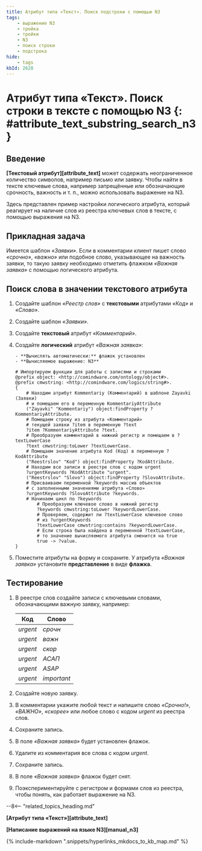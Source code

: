 ```yaml
---
title: Атрибут типа «Текст». Поиск подстроки с помощью N3
tags:
    - выражение N3
    - тройка
    - тройки
    - N3
    - поиск строки
    - подстрока
hide:
    - tags
kbId: 2628
---
```


# Атрибут типа «Текст». Поиск строки в тексте с помощью N3 {: #attribute_text_substring_search_n3}

## Введение

**[Текстовый атрибут][attribute_text]** может содержать неограниченное количество символов, например письмо или заявку. Чтобы найти в тексте ключевые слова, например запрещённые или обозначающие срочность, важность и т. п., можно использовать выражение на N3.

Здесь представлен пример настройки логического атрибута, который реагирует на наличие слов из реестра ключевых слов в тексте, с помощью выражения на N3.

## Прикладная задача

Имеется шаблон _«Заявки»_. Если в комментарии клиент пишет слово _«срочно»_, _«важно»_ или подобное слово, указывающее на важность заявки, то такую заявку необходимо отметить флажком _«Важная заявка»_ с помощью логического атрибута.

## Поиск слова в значении текстового атрибута

1. Создайте шаблон _«Реестр слов»_ с **текстовыми** атрибутами _«Код»_ и _«Слово»_.
2. Создайте шаблон _«Заявки»_.
3. Создайте **текстовый** атрибут _«Комментарий»_.
4. Создайте **логический** атрибут _«Важная заявка»_:

       - **Вычислять автоматически:** флажок установлен
       - **Вычисляемое выражение: N3**

    ``` turtle
    # Импортируем функции для работы с записями и строками
    @prefix object: <http://comindware.com/ontology/object#>.
    @prefix cmwstring: <http://comindware.com/logics/string#>.
    {
        # Находим атрибут Kommentariy (Комментарий) в шаблоне Zayavki (Заявки)
        # и помещаем его в переменную KommentariyAttribute
        ("Zayavki" "Kommentariy") object:findProperty ?KommentariyAttribute.
        # Помещаем строку из атрибута «Комментарий»
        # текущей заявки ?item в переменную ?text
        ?item ?KommentariyAttribute ?text.
        # Преобразуем комментарий в нижний регистр и помещаем в ?textLowerCase
        ?text cmwstring:toLower ?textLowerCase.
        # Помещаем значение атрибута Kod (Код) в переменную ?KodAttribute
        ("Reestrslov" "Kod") object:findProperty ?KodAttribute.
        # Находим все записи в реестре слов с кодом urgent
        ?urgentKeywords ?KodAttribute "urgent".
        ("Reestrslov" "Slovo") object:findProperty ?SlovoAttribute.
        # Присваиваем переменной ?keywords массив объектов
        # с заполненными значениями атрибута «Слово»
        ?urgentKeywords ?SlovoAttribute ?keywords.
        # Начинаем цикл по ?keywords
            # Преобразуем ключевое слово в нижний регистр
            ?keywords cmwstring:toLower ?keywordLowerCase.
            # Проверяем, содержит ли ?textLowerCase ключевое слово
            # из ?urgentKeywords
            ?textLowerCase cmwstring:contains ?keywordLowerCase.
            # Если строка была найдена в переменной ?textLowerCase,
            # то значение вычисляемого атрибута сменится на true
            true -> ?value.
    }
    ```

5. Поместите атрибуты на форму и сохраните. У атрибута _«Важная заявка»_ установите **представление** в виде **флажка**.

## Тестирование

1. В реестре слов создайте записи с ключевыми словами, обозначающими важную заявку, например:

    | Код      | Слово     |
    | ------------- | -------------- |
    | _urgent_ | _срочн_      |
    | _urgent_ | _важн_      |
    | _urgent_ | _скор_      |
    | _urgent_ | _АСАП_      |
    | _urgent_ | _ASAP_      |
    | _urgent_ | _important_      |

2. Создайте новую заявку.
3. В комментарии укажите любой текст и напишите слово _«Срочно!»_, _«ВАЖНО»_, _«скорее»_ или любое слово с кодом _urgent_ из реестра слов.
4. Сохраните запись.
5. В поле _«Важная заявка»_ будет установлен флажок.
6. Удалите из комментария все слова с кодом _urgent_.
7. Сохраните запись.
8. В поле _«Важная заявка»_ флажок будет снят.
9. Поэкспериментируйте с регистром и формами слов из реестра, чтобы понять, как работает выражение на N3.

--8<-- "related_topics_heading.md"

**[Атрибут типа «Текст»][attribute_text]**

**[Написание выражений на языке N3][manual_n3]**

{%
include-markdown ".snippets/hyperlinks_mkdocs_to_kb_map.md"
%}
